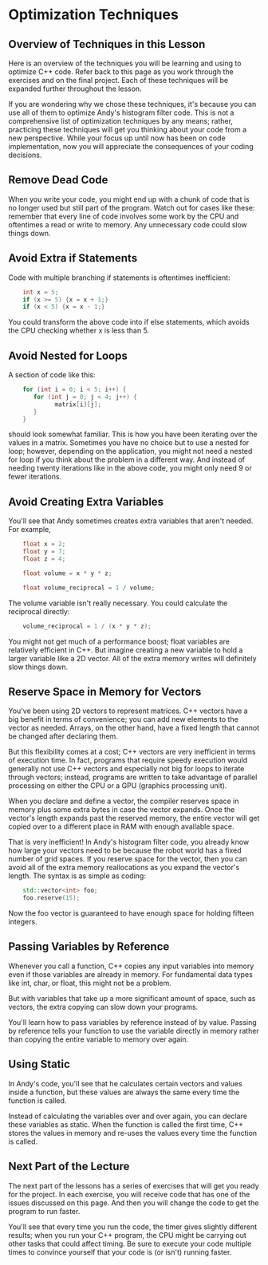 # Optimization Techniques

## Overview of Techniques in this Lesson
Here is an overview of the techniques you will be learning and using to optimize C++ code. Refer back to this page as you work through the exercises and on the final project. Each of these techniques will be expanded further throughout the lesson.

If you are wondering why we chose these techniques, it's because you can use all of them to optimize Andy's histogram filter code. This is not a comprehensive list of optimization techniques by any means; rather, practicing these techniques will get you thinking about your code from a new perspective. While your focus up until now has been on code implementation, now you will appreciate the consequences of your coding decisions.

## Remove Dead Code
When you write your code, you might end up with a chunk of code that is no longer used but still part of the program. Watch out for cases like these: remember that every line of code involves some work by the CPU and oftentimes a read or write to memory. Any unnecessary code could slow things down.

## Avoid Extra if Statements
Code with multiple branching if statements is oftentimes inefficient:

```cpp
    int x = 5;
    if (x >= 5) {x = x + 1;}
    if (x < 5) {x = x - 1;}
```

You could transform the above code into if else statements, which avoids the CPU checking whether x is less than 5.

## Avoid Nested for Loops
A section of code like this:

```cpp
    for (int i = 0; i < 5; i++) {
       for (int j = 0; j < 4; j++) {
             matrix[i][j];   
       } 
    }
```
should look somewhat familiar. This is how you have been iterating over the values in a matrix. Sometimes you have no choice but to use a nested for loop; however, depending on the application, you might not need a nested for loop if you think about the problem in a different way. And instead of needing twenty iterations like in the above code, you might only need 9 or fewer iterations.

## Avoid Creating Extra Variables
You'll see that Andy sometimes creates extra variables that aren't needed. For example,

```cpp
    float x = 2;
    float y = 7;
    float z = 4;

    float volume = x * y * z;

    float volume_reciprocal = 1 / volume;
```

The volume variable isn't really necessary. You could calculate the reciprocal directly:

```cpp
    volume_reciprocal = 1 / (x * y * z);
```

You might not get much of a performance boost; float variables are relatively efficient in C++. But imagine creating a new variable to hold a larger variable like a 2D vector. All of the extra memory writes will definitely slow things down.

## Reserve Space in Memory for Vectors
You've been using 2D vectors to represent matrices. C++ vectors have a big benefit in terms of convenience; you can add new elements to the vector as needed. Arrays, on the other hand, have a fixed length that cannot be changed after declaring them.

But this flexibility comes at a cost; C++ vectors are very inefficient in terms of execution time. In fact, programs that require speedy execution would generally not use C++ vectors and especially not big for loops to iterate through vectors; instead, programs are written to take advantage of parallel processing on either the CPU or a GPU (graphics processing unit).

When you declare and define a vector, the compiler reserves space in memory plus some extra bytes in case the vector expands. Once the vector's length expands past the reserved memory, the entire vector will get copied over to a different place in RAM with enough available space.

That is very inefficient! In Andy's histogram filter code, you already know how large your vectors need to be because the robot world has a fixed number of grid spaces. If you reserve space for the vector, then you can avoid all of the extra memory reallocations as you expand the vector's length. The syntax is as simple as coding:

```cpp
    std::vector<int> foo;
    foo.reserve(15);
```

Now the foo vector is guaranteed to have enough space for holding fifteen integers.

## Passing Variables by Reference
Whenever you call a function, C++ copies any input variables into memory even if those variables are already in memory. For fundamental data types like int, char, or float, this might not be a problem.

But with variables that take up a more significant amount of space, such as vectors, the extra copying can slow down your programs.

You'll learn how to pass variables by reference instead of by value. Passing by reference tells your function to use the variable directly in memory rather than copying the entire variable to memory over again.

## Using Static
In Andy's code, you'll see that he calculates certain vectors and values inside a function, but these values are always the same every time the function is called.

Instead of calculating the variables over and over again, you can declare these variables as static. When the function is called the first time, C++ stores the values in memory and re-uses the values every time the function is called.

## Next Part of the Lecture
The next part of the lessons has a series of exercises that will get you ready for the project. In each exercise, you will receive code that has one of the issues discussed on this page. And then you will change the code to get the program to run faster.

You'll see that every time you run the code, the timer gives slightly different results; when you run your C++ program, the CPU might be carrying out other tasks that could affect timing. Be sure to execute your code multiple times to convince yourself that your code is (or isn't) running faster.